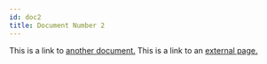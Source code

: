 ```yaml
---
id: doc2
title: Document Number 2
---
```


This is a link to [another document.](doc3.md) This is a link to an [external page.](https://goofy-euclid-1cd736.netlify.app/)
